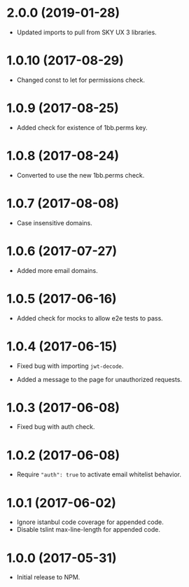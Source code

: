 # 2.0.0 (2019-01-28)
- Updated imports to pull from SKY UX 3 libraries.

# 1.0.10 (2017-08-29)
- Changed const to let for permissions check.

# 1.0.9 (2017-08-25)
- Added check for existence of 1bb.perms key.

# 1.0.8 (2017-08-24)
- Converted to use the new 1bb.perms check.

# 1.0.7 (2017-08-08)

- Case insensitive domains.

# 1.0.6 (2017-07-27)

- Added more email domains.

# 1.0.5 (2017-06-16)

- Added check for mocks to allow e2e tests to pass.

# 1.0.4 (2017-06-15)

- Fixed bug with importing `jwt-decode`.

- Added a message to the page for unauthorized requests.

# 1.0.3 (2017-06-08)

- Fixed bug with auth check.

# 1.0.2 (2017-06-08)

- Require `"auth": true` to activate email whitelist behavior.

# 1.0.1 (2017-06-02)

- Ignore istanbul code coverage for appended code.
- Disable tslint max-line-length for appended code.

# 1.0.0 (2017-05-31)

- Initial release to NPM.

